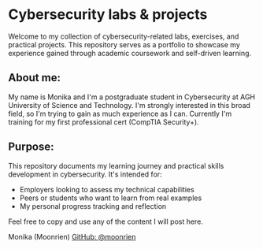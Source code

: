 # Cybersecurity labs & projects

Welcome to my collection of cybersecurity-related labs, exercises, and practical projects. This repository serves as a portfolio to showcase my experience gained through academic coursework and self-driven learning.

  ## About me:

My name is Monika and I'm a postgraduate student in Cybersecurity at AGH University of Science and Technology. I'm strongly interested in this broad field, so I'm trying to gain as much experience as I can. Currently I'm training for my first professional cert (CompTIA Security+).

  ## Purpose:

This repository documents my learning journey and practical skills development in cybersecurity. It's intended for:
- Employers looking to assess my technical capabilities
- Peers or students who want to learn from real examples
- My personal progress tracking and reflection

Feel free to copy and use any of the content I will post here.

Monika (Moonrien)
[GitHub: @moonrien](https://github.com/moonrien)  
